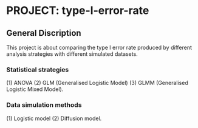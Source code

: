 # PROJECT: type-I-error-rate

## General Discription
This project is about comparing the type I error rate produced by different analysis strategies with different simulated datasets.
### Statistical strategies
(1) ANOVA
(2) GLM (Generalised Logistic Model)
(3) GLMM (Generalised Logistic Mixed Model).
### Data simulation methods
(1) Logistic model
(2) Diffusion model.



